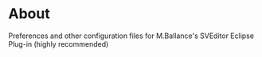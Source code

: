 # About
Preferences and other configuration files for M.Ballance's SVEditor Eclipse Plug-in (highly recommended)
